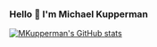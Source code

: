 ### Hello 👋 I'm Michael Kupperman

[![MKupperman's GitHub stats](https://github-readme-stats.vercel.app/api?username=MKupperman)](https://github.com/anuraghazra/github-readme-stats&count_private=true&show_icons=true&theme=city_lights)

<!--
**MKupperman/MKupperman** is a ✨ _special_ ✨ repository because its `README.md` (this file) appears on your GitHub profile.

Here are some ideas to get you started:

- 🔭 I’m currently working on ...
- 🌱 I’m currently learning ...
- 👯 I’m looking to collaborate on ...
- 🤔 I’m looking for help with ...
- 💬 Ask me about ...
- 📫 How to reach me: ...
- 😄 Pronouns: ...
- ⚡ Fun fact: ...
-->
